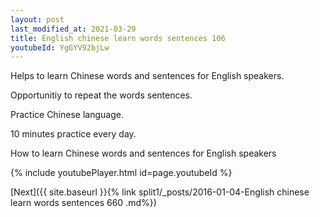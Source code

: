 ```yaml
---
layout: post
last_modified_at: 2021-03-29
title: English chinese learn words sentences 106 
youtubeId: YgGYV92bjLw
---
```

 
 
Helps to learn Chinese words and sentences for English speakers.

Opportunitiy to repeat the words sentences. 

Practice Chinese language. 
 
10 minutes practice every day. 
 
How to learn Chinese words and sentences for English speakers 
 
{% include youtubePlayer.html id=page.youtubeId %}
 
 
[Next]({{ site.baseurl }}{% link  split1/_posts/2016-01-04-English chinese learn words sentences 660 .md%})
 
